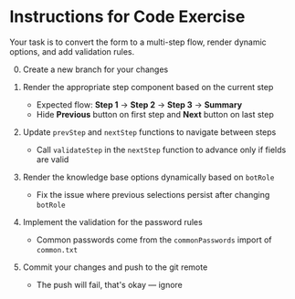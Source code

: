 # Instructions for Code Exercise

Your task is to convert the form to a multi-step flow, render dynamic options, and add validation rules.

0. Create a new branch for your changes
1. Render the appropriate step component based on the current step

   - Expected flow: **Step 1** → **Step 2** → **Step 3** → **Summary**
   - Hide **Previous** button on first step and **Next** button on last step

2. Update `prevStep` and `nextStep` functions to navigate between steps

   - Call `validateStep` in the `nextStep` function to advance only if fields are valid

3. Render the knowledge base options dynamically based on `botRole`

   - Fix the issue where previous selections persist after changing `botRole`

4. Implement the validation for the password rules

   - Common passwords come from the `commonPasswords` import of `common.txt`

5. Commit your changes and push to the git remote

   - The push will fail, that's okay — ignore
